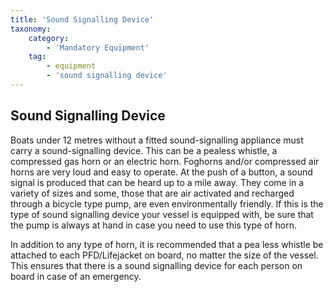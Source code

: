 ```yaml
---
title: 'Sound Signalling Device'
taxonomy:
    category:
        - 'Mandatory Equipment'
    tag:
        - equipment
        - 'sound signalling device'
---
```


## Sound Signalling Device

Boats under 12 metres without a fitted sound-signalling appliance must carry a sound-signalling device. This can be a pealess whistle, a compressed gas horn or an electric horn. Foghorns and/or compressed air horns are very loud and easy to operate. At the push of a button, a sound signal is produced that can be heard up to a mile away. They come in a variety of sizes and some, those that are air activated and recharged through a bicycle type pump, are even environmentally friendly. If this is the type of sound signalling device your vessel is equipped with, be sure that the pump is always at hand in case you need to use this type of horn.

In addition to any type of horn, it is recommended that a pea less whistle be attached to each PFD/Lifejacket on board, no matter the size of the vessel. This ensures that there is a sound signalling device for each person on board in case of an emergency.
